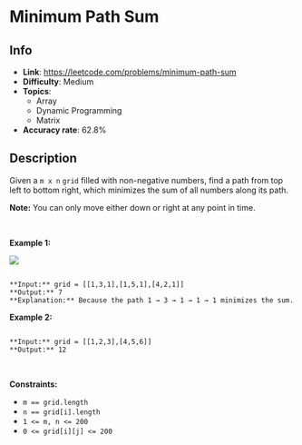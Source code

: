 # Minimum Path Sum

## Info  
- **Link**: https://leetcode.com/problems/minimum-path-sum
- **Difficulty**: Medium  
- **Topics**:   
    - Array
    - Dynamic Programming
    - Matrix
- **Accuracy rate**: 62.8%  

## Description  
    
Given a `m x n` `grid` filled with non-negative numbers, find a path from top left to bottom right, which minimizes the sum of all numbers along its path.


**Note:** You can only move either down or right at any point in time.


 


**Example 1:**


![](https://assets.leetcode.com/uploads/2020/11/05/minpath.jpg)

```

**Input:** grid = [[1,3,1],[1,5,1],[4,2,1]]
**Output:** 7
**Explanation:** Because the path 1 → 3 → 1 → 1 → 1 minimizes the sum.

```

**Example 2:**



```

**Input:** grid = [[1,2,3],[4,5,6]]
**Output:** 12

```

 


**Constraints:**


* `m == grid.length`
* `n == grid[i].length`
* `1 <= m, n <= 200`
* `0 <= grid[i][j] <= 200`


  
    